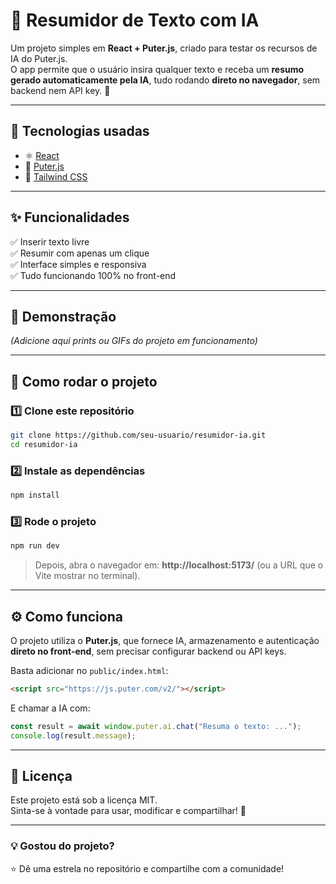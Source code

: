 # 📝 Resumidor de Texto com IA

Um projeto simples em **React + Puter.js**, criado para testar os recursos de IA do Puter.js.  
O app permite que o usuário insira qualquer texto e receba um **resumo gerado automaticamente pela IA**, tudo rodando **direto no navegador**, sem backend nem API key. 🚀

---

## 🚀 Tecnologias usadas
- ⚛️ [React](https://react.dev/)
- 🤖 [Puter.js](https://docs.puter.com/)
- 🎨 [Tailwind CSS](https://tailwindcss.com/)

---

## ✨ Funcionalidades
✅ Inserir texto livre  
✅ Resumir com apenas um clique  
✅ Interface simples e responsiva  
✅ Tudo funcionando 100% no front-end  

---

## 📸 Demonstração
*(Adicione aqui prints ou GIFs do projeto em funcionamento)*

---

## 📂 Como rodar o projeto

### 1️⃣ Clone este repositório
```bash
git clone https://github.com/seu-usuario/resumidor-ia.git
cd resumidor-ia
```

### 2️⃣ Instale as dependências
```bash
npm install
```

### 3️⃣ Rode o projeto
```bash
npm run dev
```

> Depois, abra o navegador em: **http://localhost:5173/** (ou a URL que o Vite mostrar no terminal).

---

## ⚙️ Como funciona
O projeto utiliza o **Puter.js**, que fornece IA, armazenamento e autenticação **direto no front-end**, sem precisar configurar backend ou API keys.

Basta adicionar no `public/index.html`:

```html
<script src="https://js.puter.com/v2/"></script>
```

E chamar a IA com:

```js
const result = await window.puter.ai.chat("Resuma o texto: ...");
console.log(result.message);
```

---

## 📜 Licença
Este projeto está sob a licença MIT.  
Sinta-se à vontade para usar, modificar e compartilhar! 🤝

---

### 💡 Gostou do projeto?
⭐ Dê uma estrela no repositório e compartilhe com a comunidade!
